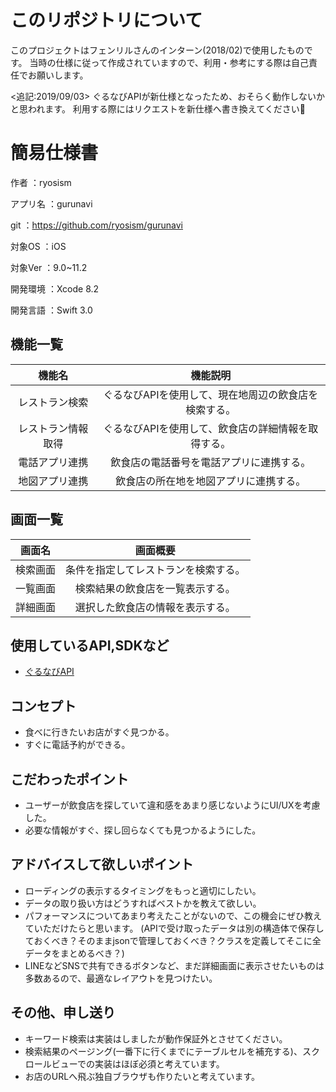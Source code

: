 # このリポジトリについて

このプロジェクトはフェンリルさんのインターン(2018/02)で使用したものです。
当時の仕様に従って作成されていますので、利用・参考にする際は自己責任でお願いします。

<追記:2019/09/03>
ぐるなびAPIが新仕様となったため、おそらく動作しないかと思われます。
利用する際にはリクエストを新仕様へ書き換えてください:bow:

# 簡易仕様書

作者     ：ryosism

アプリ名 ：gurunavi

git      ：https://github.com/ryosism/gurunavi

対象OS  ：iOS

対象Ver  ：9.0~11.2

開発環境 ：Xcode 8.2

開発言語 ：Swift 3.0


## 機能一覧

|機能名|機能説明|
|:--:|:--:|
|レストラン検索|ぐるなびAPIを使用して、現在地周辺の飲食店を検索する。|
|レストラン情報取得|ぐるなびAPIを使用して、飲食店の詳細情報を取得する。|
|電話アプリ連携|飲食店の電話番号を電話アプリに連携する。|
|地図アプリ連携|飲食店の所在地を地図アプリに連携する。|

## 画面一覧

|画面名|画面概要|
|:--:|:--:|
|検索画面|条件を指定してレストランを検索する。|
|一覧画面|検索結果の飲食店を一覧表示する。|
|詳細画面|選択した飲食店の情報を表示する。|

## 使用しているAPI,SDKなど

- [ぐるなびAPI](http://api.gnavi.co.jp/api/manual/restsearch/)


## コンセプト

- 食べに行きたいお店がすぐ見つかる。
- すぐに電話予約ができる。


## こだわったポイント

- ユーザーが飲食店を探していて違和感をあまり感じないようにUI/UXを考慮した。
- 必要な情報がすぐ、探し回らなくても見つかるようにした。


## アドバイスして欲しいポイント

- ローディングの表示するタイミングをもっと適切にしたい。
- データの取り扱い方はどうすればベストかを教えて欲しい。
- パフォーマンスについてあまり考えたことがないので、この機会にぜひ教えていただけたらと思います。
(APIで受け取ったデータは別の構造体で保存しておくべき？そのままjsonで管理しておくべき？クラスを定義してそこに全データをまとめるべき？)
- LINEなどSNSで共有できるボタンなど、まだ詳細画面に表示させたいものは多数あるので、最適なレイアウトを見つけたい。

## その他、申し送り

- キーワード検索は実装はしましたが動作保証外とさせてください。
- 検索結果のページング(一番下に行くまでにテーブルセルを補充する)、スクロールビューでの実装はほぼ必須と考えています。
- お店のURLへ飛ぶ独自ブラウザも作りたいと考えています。

